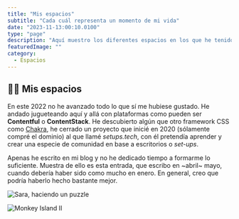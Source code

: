 ```yaml
---
title: "Mis espacios"
subtitle: "Cada cuál representa un momento de mi vida"
date: "2023-11-13:00:10.0100"
type: "page"
description: "Aquí muestro los diferentes espacios en los que he tenido el placer de trabajar con mi ordenador. Me encanta ser lo más nómada posible en este aspecto, por eso siempre aprovecho la ocasión para poder cambiar de ámbito."
featuredImage: ""
category:
  - Espacios
---
```


## 👨‍💻 Mis espacios

En este 2022 no he avanzado todo lo que sí me hubiese gustado. He andado jugueteando aquí y allá con plataformas como pueden ser **Contentful** o **ContentStack**. He descubierto algún que otro framework CSS como [Chakra](https://chakra-ui.com), he cerrado un proyecto que inicié en 2020 (sólamente compré el dominio) al que llamé _setups.tech_, con él pretendía aprender y crear una especie de comunidad en base a escritorios o _set-ups_.

Apenas he escrito en mi blog y no he dedicado tiempo a formarme lo suficiente. Muestra de ello es esta entrada, que escribo en ~abril~ mayo, cuando debería haber sido como mucho en enero. En general, creo que podría haberlo hecho bastante mejor.

![Sara, haciendo un puzzle](./a-link-to-the-past-2022-fotografia-44.jpg)

![Monkey Island II](./a-link-to-the-past-2022-fotografia-45.jpg)
